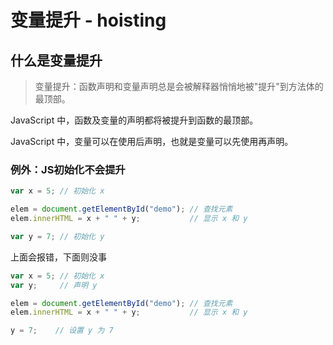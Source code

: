 # 变量提升 - hoisting

## 什么是变量提升

> 变量提升：函数声明和变量声明总是会被解释器悄悄地被"提升"到方法体的最顶部。

JavaScript 中，函数及变量的声明都将被提升到函数的最顶部。

JavaScript 中，变量可以在使用后声明，也就是变量可以先使用再声明。

### 例外：JS初始化不会提升

```js
var x = 5; // 初始化 x

elem = document.getElementById("demo"); // 查找元素 
elem.innerHTML = x + " " + y;           // 显示 x 和 y

var y = 7; // 初始化 y
```

上面会报错，下面则没事

```js
var x = 5; // 初始化 x
var y;     // 声明 y

elem = document.getElementById("demo"); // 查找元素
elem.innerHTML = x + " " + y;           // 显示 x 和 y

y = 7;    // 设置 y 为 7
```
